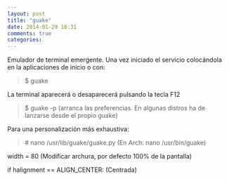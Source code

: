 ```yaml
---
layout: post
title: "guake"
date: 2014-01-29 18:31
comments: true
categories: 
---
```

Emulador de terminal emergente. Una vez iniciado el servicio colocándola en la aplicaciones de inicio o con: 

>$ guake 

La terminal aparecerá o desaparecerá pulsando la tecla F12 

>$ guake -p (arranca las preferencias. En algunas distros ha de lanzarse desde el propio guake) 

Para una personalización más exhaustiva: 

>\# nano /usr/lib/guake/guake.py (En Arch: nano /usr/bin/guake)

width = 80 (Modificar archura, por defecto 100% de la pantalla)

if halignment == ALIGN_CENTER: (Centrada)

